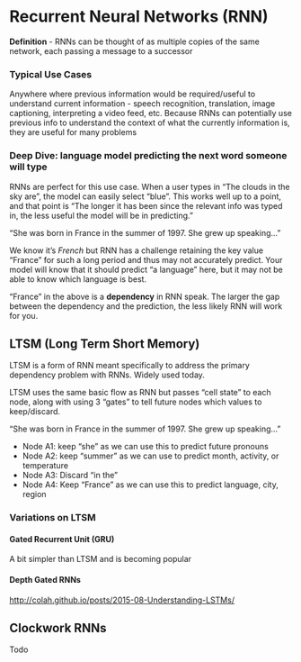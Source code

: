 

# Recurrent Neural Networks (RNN)
**Definition** - RNNs can be thought of as multiple copies of the same network, each passing a message to a successor

### Typical Use Cases
Anywhere where previous information would be required/useful to understand current information - speech recognition, translation, image captioning, interpreting a video feed, etc. Because RNNs can potentially use previous info to understand the context of what the currently information is, they are useful for many problems

### Deep Dive: language model predicting the next word someone will type
RNNs are perfect for this use case. When a user types in “The clouds in the sky are”, the model can easily select “blue”. This works well up to a point, and that point is “The longer it has been since the relevant info was typed in, the less useful the model will be in predicting.”

“She was born in France in the summer of 1997. She grew up speaking...”

We know it’s *French* but RNN has a challenge retaining the key value “France” for such a long period and thus may not accurately predict. Your model will know that it should predict “a language” here, but it may not be able to know which language is best. 

“France” in the above is a **dependency** in RNN speak. The larger the gap between the dependency and the prediction, the less likely RNN will work for you. 

## LTSM (Long Term Short Memory)
LTSM is a form of RNN meant specifically to address the primary dependency problem with RNNs. Widely used today. 

LTSM uses the same basic flow as RNN but passes “cell state” to each node, along with using 3 “gates” to tell future nodes which values to keep/discard. 

“She was born in France in the summer of 1997. She grew up speaking...”
- Node A1: keep “she” as we can use this to predict future pronouns 
- Node A2: keep “summer” as we can use to predict month, activity, or temperature
- Node A3: Discard “in the”
- Node A4: Keep “France” as we can use this to predict language, city, region

### Variations on LTSM
#### Gated Recurrent Unit (GRU)
A bit simpler than LTSM and is becoming popular 

#### Depth Gated RNNs

http://colah.github.io/posts/2015-08-Understanding-LSTMs/


## Clockwork RNNs
Todo